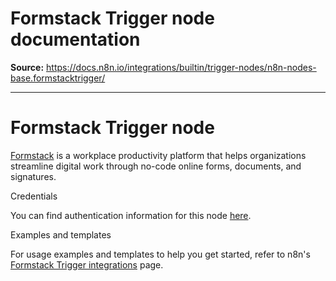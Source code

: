 # Formstack Trigger node documentation

**Source:** https://docs.n8n.io/integrations/builtin/trigger-nodes/n8n-nodes-base.formstacktrigger/

---

# Formstack Trigger node

[Formstack](https://www.formstack.com/) is a workplace productivity platform that helps organizations streamline digital work through no-code online forms, documents, and signatures.

Credentials

You can find authentication information for this node [here](../../credentials/formstacktrigger/).

Examples and templates

For usage examples and templates to help you get started, refer to n8n's [Formstack Trigger integrations](https://n8n.io/integrations/formstack-trigger/) page.
